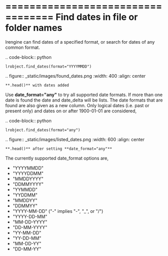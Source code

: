 ==================================
Find dates in file or folder names
==================================

lrengine can find dates of a specified format, or search for dates of any common format. 

.. code-block:: python

    lrobject.find_dates(format="YYYYMMDD")

.. figure:: _static/images/found_dates.png
    :width: 400
    :align: center

    **.head()** with dates added

Use **date_format="any"** to try all supported date formats. If more than one date is found the date and date_delta will be lists. The date formats that are found are also given as a new column. Only logical dates (i.e. past or present only) and dates on or after 1900-01-01 are considered,

.. code-block:: python

    lrobject.find_dates(format="any")

.. figure:: _static/images/listed_dates.png
    :width: 600
    :align: center

    **.head()** after setting **date_format="any"**

The currently supported date_format options are,

* "YYYYMMDD"
* "YYYYDDMM"
* "MMDDYYYY"
* "DDMMYYYY"
* "YYMMDD"
* "YYDDMM"
* "MMDDYY"
* "DDMMYY"
* "YYYY-MM-DD" ("-" implies "-", "_", or "/")
* "YYYY-DD-MM"
* "MM-DD-YYYY"
* "DD-MM-YYYY"
* "YY-MM-DD"
* "YY-DD-MM"
* "MM-DD-YY"
* "DD-MM-YY"
